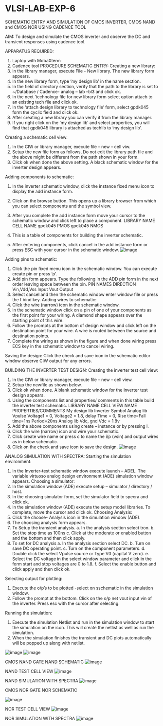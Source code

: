 # VLSI-LAB-EXP-6
SCHEMATIC ENTRY AND SIMULATION OF CMOS INVERTER, CMOS NAND and CMOS NOR USING CADENCE TOOL

AIM:
To design and simulate the CMOS inverter and observe the DC and transient responses using cadence tool.

APPARATUS REQUIRED:
 
1.	Laptop with MobaXterm
2.	Cadence tool
PROCEDURE
SCHEMATIC ENTRY:
Creating a new library:
1.	In the library manager, execute File - New library. The new library form appears.
2.	In the new library form, type ‘my design lib’ in the name section.
3.	In the field of directory section, verify that the path to the library is set to ~/Database / Cadence- analog – lab –bl3 and click ok.
4.	In the next ‘technology file for new library form select option attach to an existing tech file and click ok.
5.	In the ‘attach design library to technology file’ form, select gpdk045 form the cyclic field and click ok.
6.	After creating a new library you can verify it from the library manager.
7.	If you right click on the ‘my design lib’ and select properties, you will find that gpdk045 library is attached as techlib to ‘my design lib’.

Creating a schematic cell view:
1.	In the CIW or library manager, execute file – new – cell viw.
2.	Setup the new file form as follows, Do not edit the library path file and the above might be different from the path shown in your form.
3.	Click ok when done the above setting. A black schematic window for the inverter design appears.

Adding components to schematic:
1.	In the inverter schematic window, click the instance fixed menu icon to display the add instance form.
2.	Click on the browse button. This opens up a library browser from which you can select components and the symbol view.
3.	After you complete the add instance form move your cursor to the schematic window and click left to place a component.
LIBRARY NAME	CELL NAME
gpdk045	PMOS
gpdk045	NMOS





4.	This is a table of components for building the inverter schematic.
5.	After entering components, click cancel in the add instance form or press ESC with your cursor in the schematic window.
![image](https://github.com/naveen0814/VLSI-LAB-EXP-6/assets/161302822/2f07b3bd-2573-48ee-97b8-6ae11d35dce9)

 
Adding pins to schematic:
1.	Click the pin fixed menu icon in the schematic window. You can execute create pin or press ‘p’.
2.	Add pin form appears. Type the following in the ADD pin form in the next order leaving space between the pin.
PIN NAMES	DIRECTION
Vin,Vdd,Vss	Input
Vout	Output
3.	Select cancel and then the schematic window enter window file or press the f bind key.
Adding wires to schematic:
1.	Click the wire (narrow) icon in the schematic window.
2.	In the schematic window click on a pin of one of your components as the first point for your wiring. A diamond shape appears over the starting point of this wire.
3.	Follow the prompts at the bottom of design window and click left on the destination point for your wire. A wire is routed between the source and destination points.
4.	Complete the wiring as shown in the figure and when done wiring press ECS key in the schematic window to cancel wiring.

Saving the design:
	Click the check and save icon in the schematic editor window observe CIW output for any errors.

BUILDING THE INVERTER TEST DESIGN:
Creating the inverter test cell view:
1.	In the CIW or library manager, execute file – new – cell view.
2.	Setup the newfile as shown below.
3.	Click ok when done. A blank schematic window for the inverter test design appears.
4.	Using the components list and properties/ comments in this table build the inverter test schematic.
LIBRARY NAME	CELL VIEW NAME	PROPERTIES/COMMENTS
My design lib	Inverter	Symbol
Analog lib	Vpulse	Voltage1 = 0, Voltage2 = 1.8, delay Time = 0,
Rise time=Fall time=1ns
Period=20ns
Analog lib	Vdc, gnd	Vdc = 1.8v
5.	Add the above components using create – instance or by pressing I.
6.	Click the wire (narrow) icon and wire your schematic.
7.	Click create wire name or press c to name the i/p (vsin) and output wires as in below schematic.
8.	Click on the check and save icon to save the design.
 ![image](https://github.com/naveen0814/VLSI-LAB-EXP-6/assets/161302822/042fe51d-a9e2-4709-bba6-8b8de150c38e)


ANALOG SIMULATION WITH SPECTRA:
Starting the simulation environment:
1.	In the Inverter-test schematic window execute launch – ADEL. The variable virtuoso analog design environment (ADE) simulation window appears.
Choosing a simulator:
1.	In the simulation window (ADE) execute setup – simulator / directory / host.
2.	In the choosing simulator form, set the simulator field to specra and click ok.
3.	In the simulation window (ADE) execute the setup model libraries.
To complete, move the cursor and click ok.
Choosing Analysis:
1.	Click the choose- Analysis icon in the simulation window (ADE).
2.	The choosing analysis form appears.
3.	To Setup the transient analysis.
a.	In the analysis section select tron.
b.	Set the stop time as 100ns
c.	Click at the moderate or enabled button and the bottom and then click apply.
4.	To set for DC analysis
a.	In the analysis section select DC.
b.	Turn on save DC operating point.
c.	Turn on the component parameters.
d.	Double click the select Vpulse source or Type V0 (capital V zero).
e.	Select the DC voltage in the select window parameter and click in the form start and stop voltages are 0 to 1.8.
f.	Select the enable button and click apply and then click ok.

Selecting output for plotting:
1.	Execute the o/p’s to be plotted  -select on sschematic in the simulation window.
2.	Follow the prompt at the bottom. Click on the o/p net vout input vin of the inverter. Press esc with the cursor after selecting.

Running the simulation:
1.	Execute the simulation Netlist and run in the simulation window to start the simulation on the icon. This will create the netlist as well as run the simulation.
2.	When the simulation finishes the transient and DC plots automatically will be popped up along with netlist.
 
![image](https://github.com/naveen0814/VLSI-LAB-EXP-6/assets/161302822/45514ee1-bfa1-4187-af18-1a55ae32b8b3)
![image](https://github.com/naveen0814/VLSI-LAB-EXP-6/assets/161302822/20a7d29a-e8f5-4412-b20b-937fd9131a5a)



 




CMOS NAND GATE
NAND SCHEMATIC
![image](https://github.com/naveen0814/VLSI-LAB-EXP-6/assets/161302822/515c449e-aee7-46c0-a3b4-a45bf85a9ad6)

 
NAND TEST CELL VIEW
![image](https://github.com/naveen0814/VLSI-LAB-EXP-6/assets/161302822/8a864355-1c8e-4c3b-b297-e206585fb711)

 
NAND SIMULATION WITH SPECTRA
![image](https://github.com/naveen0814/VLSI-LAB-EXP-6/assets/161302822/550dcc50-a0d5-4366-b2ba-9bd94cf36216)




CMOS NOR GATE
NOR SCHEMATIC
 
![image](https://github.com/naveen0814/VLSI-LAB-EXP-6/assets/161302822/127bc395-7e98-4c2c-858c-fbb8c24d8884)




NOR TEST CELL VIEW
![image](https://github.com/naveen0814/VLSI-LAB-EXP-6/assets/161302822/f5d5af0e-c2b1-44ed-afa4-f52cdf1c8928)

 
NOR SIMULATION WITH SPECTRA
![image](https://github.com/naveen0814/VLSI-LAB-EXP-6/assets/161302822/4a198db8-630e-4bcb-a5f5-1f12e1474090)

 
